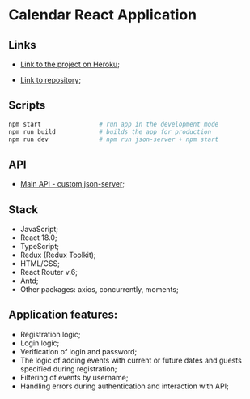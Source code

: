# Calendar React Application

## Links

- [Link to the project on Heroku](https://bohdansolo.github.io/js-todo-list/);

- [Link to repository](https://github.com/BohdanSolo/react-calendar);

## Scripts

```bash
npm start                # run app in the development mode
npm run build            # builds the app for production
npm run dev              # npm run json-server + npm start
```

## API
- [Main API - custom json-server](http://localhost:3001);


## Stack
- JavaScript;
- React 18.0;
- TypeScript;
- Redux (Redux Toolkit);
- HTML/CSS;
- React Router v.6;
- Antd;
- Other packages: axios, concurrently, moments;

## Application features:
- Registration logic;
- Login logic;
- Verification of login and password;
- The logic of adding events with current or future dates and guests specified during registration;
- Filtering of events by username;
- Handling errors during authentication and interaction with API;